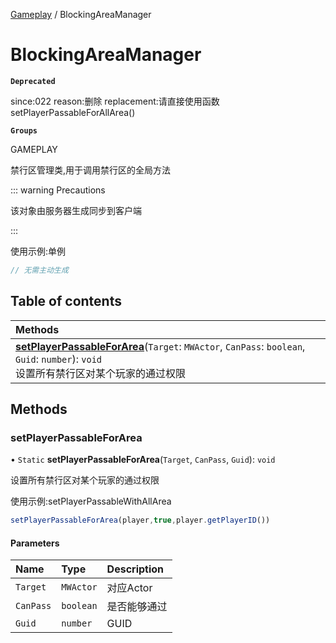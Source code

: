 [Gameplay](../groups/Gameplay.Gameplay.md) / BlockingAreaManager

# BlockingAreaManager <Badge type="tip" text="Class" /> <Score text="BlockingAreaManager" />

**`Deprecated`**

since:022 reason:删除 replacement:请直接使用函数setPlayerPassableForAllArea()

**`Groups`**

GAMEPLAY

禁行区管理类,用于调用禁行区的全局方法

::: warning Precautions

该对象由服务器生成同步到客户端

:::

使用示例:单例
```ts
// 无需主动生成
```

## Table of contents

| Methods |
| :-----|
| **[setPlayerPassableForArea](Gameplay.BlockingAreaManager.md#setplayerpassableforarea)**(`Target`: `MWActor`, `CanPass`: `boolean`, `Guid`: `number`): `void` <br> 设置所有禁行区对某个玩家的通过权限|

## Methods

### setPlayerPassableForArea <Score text="setPlayerPassableForArea" /> 

• `Static` **setPlayerPassableForArea**(`Target`, `CanPass`, `Guid`): `void` 

设置所有禁行区对某个玩家的通过权限


使用示例:setPlayerPassableWithAllArea
```ts
setPlayerPassableForArea(player,true,player.getPlayerID())
```

#### Parameters

| Name | Type | Description |
| :------ | :------ | :------ |
| `Target` | `MWActor` | 对应Actor |
| `CanPass` | `boolean` | 是否能够通过 |
| `Guid` | `number` | GUID |

